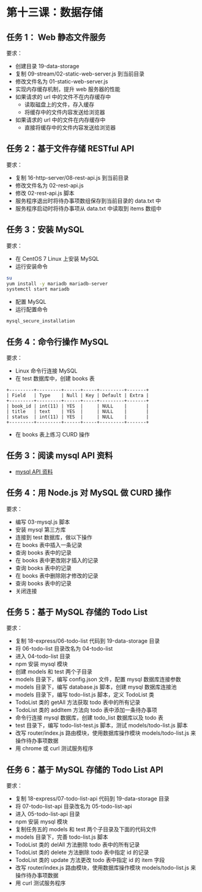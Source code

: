 # 第十三课：数据存储

## 任务 1： Web 静态文件服务

要求：
- 创建目录 19-data-storage
- 复制 09-stream/02-static-web-server.js 到当前目录
- 修改文件名为 01-static-web-server.js
- 实现内存缓存机制，提升 web 服务器的性能
- 如果请求的 url 中的文件不在内存缓存中
  - 读取磁盘上的文件，存入缓存
  - 将缓存中的文件内容发送给浏览器
- 如果请求的 url 中的文件在内存缓存中
  - 直接将缓存中的文件内容发送给浏览器

## 任务 2：基于文件存储 RESTful API

要求：
- 复制 16-http-server/08-rest-api.js 到当前目录
- 修改文件名为 02-rest-api.js
- 修改 02-rest-api.js 脚本
- 服务程序退出时将待办事项数组保存到当前目录的 data.txt 中
- 服务程序启动时将待办事项从 data.txt 中读取到 items 数组中

## 任务 3：安装 MySQL

要求：
- 在 CentOS 7 Linux 上安装 MySQL
- 运行安装命令
```bash
su
yum install -y mariadb mariadb-server
systemctl start mariadb
```
- 配置 MySQL
- 运行配置命令
```bash
mysql_secure_installation
```

## 任务 4：命令行操作 MySQL

要求：
- Linux 命令行连接 MySQL
- 在 test 数据库中，创建 books 表
```
+---------+---------+------+-----+---------+-------+
| Field   | Type    | Null | Key | Default | Extra |
+---------+---------+------+-----+---------+-------+
| book_id | int(11) | YES  |     | NULL    |       |
| title   | text    | YES  |     | NULL    |       |
| status  | int(11) | YES  |     | NULL    |       |
+---------+---------+------+-----+---------+-------+
```
- 在 books 表上练习 CURD 操作

## 任务 3：阅读 mysql API 资料

- [mysql API 资料](https://github.com/mysqljs/mysql)

## 任务 4：用 Node.js 对 MySQL 做 CURD 操作

要求：
- 编写 03-mysql.js 脚本
- 安装 mysql 第三方库
- 连接到 test 数据库，做以下操作
- 在 books 表中插入一条记录
- 查询 books 表中的记录
- 在 books 表中更改刚才插入的记录
- 查询 books 表中的记录
- 在 books 表中删除刚才修改的记录
- 查询 books 表中的记录
- 关闭连接

## 任务 5：基于 MySQL 存储的 Todo List

要求：
- 复制 18-express/06-todo-list 代码到 19-data-storage 目录
- 将 06-todo-list 目录改名为 04-todo-list
- 进入 04-todo-list 目录
- npm 安装 mysql 模块
- 创建 models 和 test 两个子目录
- models 目录下，编写 config.json 文件，配置 mysql 数据库连接参数
- models 目录下，编写 database.js 脚本，创建 mysql 数据库连接池
- models 目录下，编写 todo-list.js 脚本，定义 TodoList 类
- TodoList 类的 getAll 方法获取 todo 表中的所有记录
- TodoList 类的 addItem 方法向 todo 表中添加一条待办事项
- 命令行连接 mysql 数据库，创建 todo_list 数据库以及 todo 表
- test 目录下，编写 todo-list-test.js 脚本，测试 models/todo-list.js 脚本
- 改写 router/index.js 路由模块，使用数据库操作模块 models/todo-list.js 来操作待办事项数据
- 用 chrome 或 curl 测试服务程序

## 任务 6：基于 MySQL 存储的 Todo List API

要求：
- 复制 18-express/07-todo-list-api 代码到 19-data-storage 目录
- 将 07-todo-list-api 目录改名为 05-todo-list-api
- 进入 05-todo-list-api 目录
- npm 安装 mysql 模块
- 复制任务五的 models 和 test 两个子目录及下面的代码文件
- models 目录下，完善 todo-list.js 脚本
- TodoList 类的 delAll 方法删除 todo 表中的所有记录
- TodoList 类的 delete 方法删除 todo 表中指定 id 的记录
- TodoList 类的 update 方法更改 todo 表中指定 id 的 item 字段
- 改写 router/index.js 路由模块，使用数据库操作模块 models/todo-list.js 来操作待办事项数据
- 用 curl 测试服务程序
